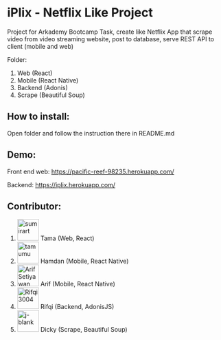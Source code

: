 # iPlix - Netflix Like Project 

Project for Arkademy Bootcamp Task, create like Netflix App that scrape video from video streaming website, post to database, serve REST API to client (mobile and web)

Folder:
1. Web (React)
2. Mobile (React Native)
3. Backend (Adonis)
4. Scrape (Beautiful Soup)


## How to install: 
Open folder and follow the instruction there in README.md 


## Demo: 
Front end web:
https://pacific-reef-98235.herokuapp.com/

Backend:
https://iplix.herokuapp.com/

## Contributor:
1. <a href="https://github.com/sumirart"><img src="https://avatars3.githubusercontent.com/u/13829473" title="sumirart" width="50" height="50"></a> Tama (Web, React)
2. <a href="https://github.com/tamumu"><img src="https://avatars1.githubusercontent.com/u/17215035" title="tamumu" width="50" height="50"></a> Hamdan (Mobile, React Native)
3. <a href="https://github.com/ArifSetiyawan"><img src="https://avatars2.githubusercontent.com/u/45303232" title="ArifSetiyawan" width="50" height="50"></a> Arif (Mobile, React Native)
4. <a href="https://github.com/Rifqi3004"><img src="https://avatars3.githubusercontent.com/u/23551497" title="Rifqi3004" width="50" height="50"></a> Rifqi (Backend, AdonisJS)
5. <a href="https://github.com/j-blank"><img src="https://avatars0.githubusercontent.com/u/33077104?s=460&v=4" title="j-blank" width="50" height="50"></a> Dicky (Scrape, Beautiful Soup)
